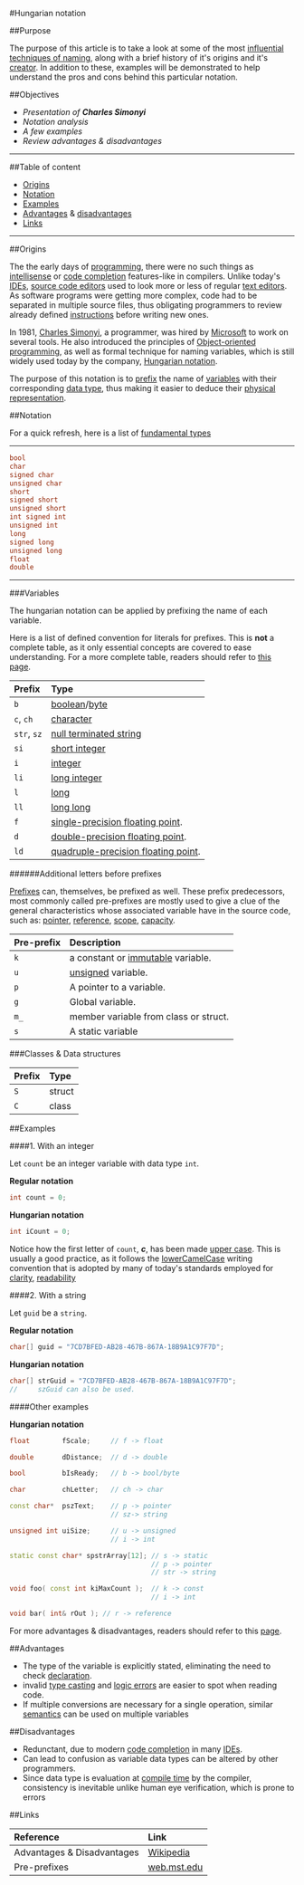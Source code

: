 ﻿#Hungarian notation


##Purpose

The purpose of this article is to take a look at some of the most [influential techniques of naming](http://en.wikipedia.org/wiki/Naming_convention_(programming)), along with a brief history of it's origins and it's [creator](http://en.wikipedia.org/wiki/Charles_Simonyi). In addition to these, examples will be demonstrated to help understand the pros and cons behind this particular notation.

##Objectives

* _Presentation of **Charles Simonyi**_
* _Notation analysis_
* _A few examples_
* _Review advantages & disadvantages_

---

##Table of content

* [Origins](#origins)
* [Notation](#notation)
* [Examples](#examples)
* [Advantages](#advantages) & 
[disadvantages](#disadvantages)
* [Links](#links)

---

##Origins

The the early days of [programming](http://en.wikipedia.org/wiki/Computer_programming), there were no such things as [intellisense](http://en.wikipedia.org/wiki/Intelligent_code_completion) or [code completion](http://en.wikipedia.org/wiki/Autocomplete#In_source_code_editors) features-like in compilers. Unlike today's [IDEs](http://en.wikipedia.org/wiki/Integrated_development_environment), [source code editors](http://en.wikipedia.org/wiki/Source_code_editor) used to look more or less of regular [text editors](http://en.wikipedia.org/wiki/Notepad_%28software%29). As software programs were getting more complex, code had to be separated in multiple source files, thus obligating programmers to review already defined [instructions](http://en.wikipedia.org/wiki/Instruction_set) before writing new ones.

In 1981, [Charles Simonyi](http://en.wikipedia.org/wiki/Charles_Simonyi), a programmer, was hired by [Microsoft](http://en.wikipedia.org/wiki/Microsoft) to work on several tools. He also introduced the principles of [Object-oriented programming](http://en.wikipedia.org/wiki/Object-oriented_programming), as well as formal technique for naming variables, which is still widely used today by the company, [Hungarian notation](http://en.wikipedia.org/wiki/Hungarian_notation).

The purpose of this notation is to [prefix](http://en.wikipedia.org/wiki/Prefix) the name of [variables](http://en.wikipedia.org/wiki/Variable_(computer_science)) with their corresponding [data type](http://en.wikipedia.org/wiki/Data_type), thus making it easier to deduce their [physical representation](http://en.wikipedia.org/wiki/Hungarian_notation#Systems_vs._Apps_Hungarian).


##Notation

For a quick refresh, here is a list of [fundamental types](http://en.cppreference.com/w/cpp/language/types)

---

```cpp
bool
char
signed char
unsigned char
short
signed short
unsigned short
int signed int
unsigned int
long
signed long
unsigned long
float
double
```

---

###Variables

The hungarian notation can be applied by prefixing the name of each variable.

Here is a list of defined convention for literals for prefixes. This is **not** a complete table, as it  only essential concepts are covered to ease understanding. For a more complete table, readers should refer to [this page](http://web.mst.edu/~cpp/common/hungarian.html).

|Prefix|Type|
|:--|:--|
|`b`| [boolean](http://en.wikipedia.org/wiki/Boolean_data_type)/[byte](http://en.wikipedia.org/wiki/Byte)|
|`c`, `ch`|[character](http://en.wikipedia.org/wiki/Character_%28computing%29)|
|`str`, `sz`| [null terminated string](http://en.wikipedia.org/wiki/Null-terminated_string)|
|`si`|[short integer](http://en.wikipedia.org/wiki/Integer_(computer_science)#Short_integer)|
|`i`|[integer](http://en.wikipedia.org/wiki/Integer_(computer_science))|
|`li`|[long integer](http://en.wikipedia.org/wiki/Integer_(computer_science)#Long_integer)|
|`l`|[long](http://en.wikipedia.org/wiki/Integer_%28computer_science%29#Long_integer)|
|`ll`|[long long](http://en.wikipedia.org/wiki/Integer_(computer_science)#Long_integer)|
|`f`|[single-precision floating point](http://en.wikipedia.org/wiki/Single-precision_floating-point_format).|
|`d`|[double-precision floating point](http://en.wikipedia.org/wiki/Double-precision_floating-point_format).|
|`ld`|[quadruple-precision floating point](http://en.wikipedia.org/wiki/Quadruple-precision_floating-point_format).|

######Additional letters before prefixes

[Prefixes](http://en.wikipedia.org/wiki/Prefix) can, themselves, be prefixed as well. 
These prefix predecessors, most commonly called pre-prefixes are mostly used to give a clue of the general characteristics whose associated variable have in the source code, such as: [pointer](http://en.wikipedia.org/wiki/Pointer_%28computer_programming%29), [reference](http://en.wikipedia.org/wiki/Reference_%28computer_science%29), [scope](http://en.wikipedia.org/wiki/Scope_%28computer_science%29), [capacity](http://en.wikipedia.org/wiki/Dynamic_array#Bounded-size_dynamic_arrays_and_capacity).

|Pre-prefix|Description|
|:--|:--|
|`k`|a constant or [immutable](http://en.wikipedia.org/wiki/Immutable_object) variable.|
|`u`|[unsigned](http://en.wikipedia.org/wiki/Signedness) variable.|
|`p`|A pointer to a variable.|
|`g`|Global variable.|
|`m_`|member variable from class or struct.|
|`s`|A static variable|

###Classes & Data structures

|Prefix|Type|
|:-|:-|
|`S`|struct|
|`C`|class|

##Examples

####1. With an integer

Let `count` be  an integer variable with data type `int`.

**Regular notation**
```cpp
int count = 0;
```
**Hungarian notation**
```cpp
int iCount = 0;
```

Notice how the first letter of `count`, **_c_**, has been made [upper case](http://en.wikipedia.org/wiki/Letter_case). This is usually a good practice, as it follows the [lowerCamelCase](http://en.wikipedia.org/wiki/CamelCase) writing convention that is adopted by many of today's standards employed for [clarity](http://en.wikipedia.org/wiki/Naming_convention_(programming)), [readability](http://en.wikipedia.org/wiki/Naming_convention_(programming))

####2. With a string

Let `guid` be a `string`.

**Regular notation**
```cpp
char[] guid = "7CD7BFED-AB28-467B-867A-18B9A1C97F7D";
```
**Hungarian notation**
```cpp
char[] strGuid = "7CD7BFED-AB28-467B-867A-18B9A1C97F7D";
//     szGuid can also be used.
```


####Other examples

**Hungarian notation**
```cpp
float        fScale;     // f -> float

double       dDistance;  // d -> double

bool         bIsReady;   // b -> bool/byte

char         chLetter;   // ch -> char

const char*  pszText;    // p -> pointer     
                         // sz-> string

unsigned int uiSize;     // u -> unsigned
                         // i -> int

static const char* spstrArray[12]; // s -> static
                                   // p -> pointer
                                   // str -> string

void foo( const int kiMaxCount );  // k -> const 
                                   // i -> int

void bar( int& rOut ); // r -> reference

```

For more advantages & disadvantages, readers should refer to this [page](http://en.wikipedia.org/wiki/Hungarian_notation#Advantages).

##Advantages

* The type of the variable is explicitly stated, eliminating the need to check [declaration](http://en.wikipedia.org/wiki/Declaration_(computer_programming)).
* invalid [type casting](http://en.wikipedia.org/wiki/Type_conversion) and [logic errors](http://en.wikipedia.org/wiki/Logic_error) are easier to spot when reading code.
* If multiple conversions are necessary for a single operation, similar [semantics](http://en.wikipedia.org/wiki/Semantics_%28computer_science%29) can be used on multiple variables

##Disadvantages

* Redunctant, due to modern [code completion](http://en.wikipedia.org/wiki/Intelligent_code_completion) in many [IDEs](http://en.wikipedia.org/wiki/Integrated_development_environment).
* Can lead to confusion as variable data types can be altered by other programmers.
* Since data type is evaluation at [compile time](http://en.wikipedia.org/wiki/Compile_time) by the compiler, consistency is inevitable unlike human eye verification, which is prone to errors

##Links

|Reference|Link|
|:--|:--|
|Advantages \& Disadvantages|[Wikipedia](http://en.wikipedia.org/wiki/Hungarian_notation)|
|Pre-prefixes|[web.mst.edu](http://web.mst.edu/~cpp/common/hungarian.html)|
